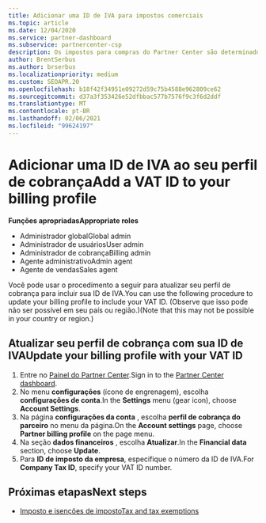 ```yaml
---
title: Adicionar uma ID de IVA para impostos comerciais
ms.topic: article
ms.date: 12/04/2020
ms.service: partner-dashboard
ms.subservice: partnercenter-csp
description: Os impostos para compras do Partner Center são determinados pelo seu endereço comercial. As empresas nesses países/regiões podem fornecer seu número de IVA ou equivalente local.
author: BrentSerbus
ms.author: brserbus
ms.localizationpriority: medium
ms.custom: SEOAPR.20
ms.openlocfilehash: b18f42f34951e09272d59c75b4588e962809ce62
ms.sourcegitcommit: d37a3f353426e52dfbbac577b7576f9c3f6d2ddf
ms.translationtype: MT
ms.contentlocale: pt-BR
ms.lasthandoff: 02/06/2021
ms.locfileid: "99624197"
---
```

# <a name="add-a-vat-id-to-your-billing-profile"></a><span data-ttu-id="cb894-104">Adicionar uma ID de IVA ao seu perfil de cobrança</span><span class="sxs-lookup"><span data-stu-id="cb894-104">Add a VAT ID to your billing profile</span></span>

<span data-ttu-id="cb894-105">**Funções apropriadas**</span><span class="sxs-lookup"><span data-stu-id="cb894-105">**Appropriate roles**</span></span>

- <span data-ttu-id="cb894-106">Administrador global</span><span class="sxs-lookup"><span data-stu-id="cb894-106">Global admin</span></span>
- <span data-ttu-id="cb894-107">Administrador de usuários</span><span class="sxs-lookup"><span data-stu-id="cb894-107">User admin</span></span>
- <span data-ttu-id="cb894-108">Administrador de cobrança</span><span class="sxs-lookup"><span data-stu-id="cb894-108">Billing admin</span></span>
- <span data-ttu-id="cb894-109">Agente administrativo</span><span class="sxs-lookup"><span data-stu-id="cb894-109">Admin agent</span></span>
- <span data-ttu-id="cb894-110">Agente de vendas</span><span class="sxs-lookup"><span data-stu-id="cb894-110">Sales agent</span></span>

<span data-ttu-id="cb894-111">Você pode usar o procedimento a seguir para atualizar seu perfil de cobrança para incluir sua ID de IVA.</span><span class="sxs-lookup"><span data-stu-id="cb894-111">You can use the following procedure to update your billing profile to include your VAT ID.</span></span> <span data-ttu-id="cb894-112">(Observe que isso pode não ser possível em seu país ou região.)</span><span class="sxs-lookup"><span data-stu-id="cb894-112">(Note that this may not be possible in your country or region.)</span></span>

## <a name="update-your-billing-profile-with-your-vat-id"></a><span data-ttu-id="cb894-113">Atualizar seu perfil de cobrança com sua ID de IVA</span><span class="sxs-lookup"><span data-stu-id="cb894-113">Update your billing profile with your VAT ID</span></span>

1. <span data-ttu-id="cb894-114">Entre no [Painel do Partner Center](https://partner.microsoft.com/dashboard/).</span><span class="sxs-lookup"><span data-stu-id="cb894-114">Sign in to the [Partner Center dashboard](https://partner.microsoft.com/dashboard/).</span></span>
2. <span data-ttu-id="cb894-115">No menu **configurações** (ícone de engrenagem), escolha **configurações de conta**.</span><span class="sxs-lookup"><span data-stu-id="cb894-115">In the **Settings** menu (gear icon), choose **Account Settings**.</span></span>
3. <span data-ttu-id="cb894-116">Na página **configurações da conta** , escolha **perfil de cobrança do parceiro** no menu da página.</span><span class="sxs-lookup"><span data-stu-id="cb894-116">On the **Account settings** page, choose **Partner billing profile** on the page menu.</span></span>
4. <span data-ttu-id="cb894-117">Na seção **dados financeiros** , escolha **Atualizar**.</span><span class="sxs-lookup"><span data-stu-id="cb894-117">In the **Financial data** section, choose **Update**.</span></span>
5. <span data-ttu-id="cb894-118">Para **ID de imposto da empresa**, especifique o número da ID de IVA.</span><span class="sxs-lookup"><span data-stu-id="cb894-118">For **Company Tax ID**, specify your VAT ID number.</span></span>

## <a name="next-steps"></a><span data-ttu-id="cb894-119">Próximas etapas</span><span class="sxs-lookup"><span data-stu-id="cb894-119">Next steps</span></span>

- [<span data-ttu-id="cb894-120">Imposto e isenções de imposto</span><span class="sxs-lookup"><span data-stu-id="cb894-120">Tax and tax exemptions</span></span>](tax-and-tax-exemptions.md)
